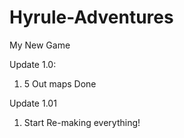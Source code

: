 # Hyrule-Adventures
My New Game

Update  1.0:
1. 5 Out maps Done

Update 1.01

1. Start Re-making everything!
